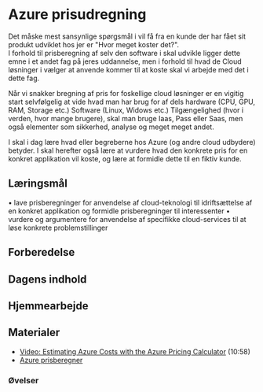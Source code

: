 # Azure prisudregning
Det måske mest sansynlige spørgsmål i vil få fra en kunde der har fået sit produkt udviklet hos jer er "Hvor meget koster det?".    
I forhold til prisberegning af selv den software i skal udvikle ligger dette emne i et andet fag på jeres uddannelse, men i forhold til hvad de Cloud løsninger i vælger at anvende kommer til at koste skal vi arbejde med det i dette fag. 

Når vi snakker bregning af pris for foskellige cloud løsninger er en vigitig start selvfølgelig at vide hvad man har brug for af dels hardware (CPU, GPU, RAM, Storage etc.) Software (Linux, Widows etc.) Tilgængelighed (hvor i verden, hvor mange brugere), skal man bruge Iaas, Pass eller Saas,  men også elementer som sikkerhed, analyse og meget meget andet.

I skal i dag lære hvad eller begreberne hos Azure (og andre cloud udbydere) betyder. I skal herefter også lære at vurdere hvad den konkrete pris for en konkret applikation vil koste, og lære at formidle dette til en fiktiv kunde. 

## Læringsmål
• lave prisberegninger for anvendelse af cloud-teknologi til idriftsættelse af en konkret applikation og formidle prisberegninger til interessenter
• vurdere og argumentere for anvendelse af specifikke cloud-services til at løse konkrete problemstillinger

## Forberedelse

## Dagens indhold


## Hjemmearbejde

## Materialer
* [Video: Estimating Azure Costs with the Azure Pricing Calculator](https://www.youtube.com/watch?v=vPLoYHRmQiU) (10:58)
* [Azure prisberegner](https://azure.microsoft.com/da-dk/pricing/calculator/)

### Øvelser
